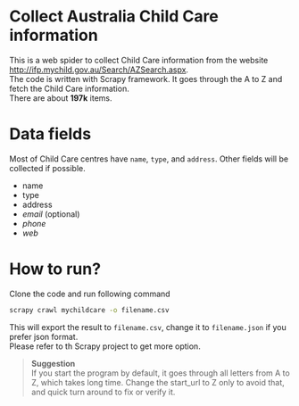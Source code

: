 # Collect Australia Child Care information

This is a web spider to collect Child Care information from the website  
http://ifp.mychild.gov.au/Search/AZSearch.aspx.  
The code is written with Scrapy framework. It goes through the A to Z and fetch
the Child Care information.  
There are about **197k** items.


# Data fields
Most of Child Care centres have `name`, `type`, and `address`. Other fields will be collected if possible.
- name
- type
- address
- *email* (optional)
- *phone*
- *web*


# How to run?
Clone the code and run following command  
```bash
scrapy crawl mychildcare -o filename.csv
```
This will export the result to `filename.csv`, change it to `filename.json` if you prefer json format.  
Please refer to th Scrapy project to get more option.  

>**Suggestion**  
>If you start the program by default, it goes through all letters from A to Z, which takes long time.
>Change the start_url to Z only to avoid that, and quick turn around to fix or verify it.
